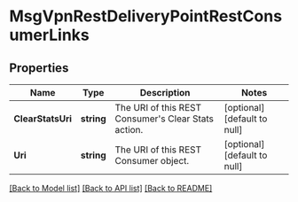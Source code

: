 # MsgVpnRestDeliveryPointRestConsumerLinks

## Properties
Name | Type | Description | Notes
------------ | ------------- | ------------- | -------------
**ClearStatsUri** | **string** | The URI of this REST Consumer&#x27;s Clear Stats action. | [optional] [default to null]
**Uri** | **string** | The URI of this REST Consumer object. | [optional] [default to null]

[[Back to Model list]](../README.md#documentation-for-models) [[Back to API list]](../README.md#documentation-for-api-endpoints) [[Back to README]](../README.md)

